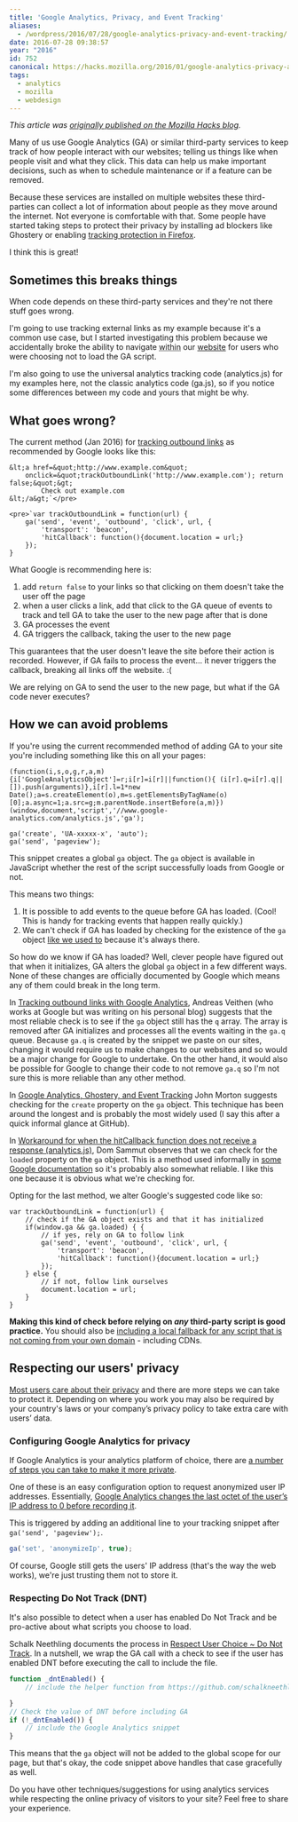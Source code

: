 ```yaml
---
title: 'Google Analytics, Privacy, and Event Tracking'
aliases:
  - /wordpress/2016/07/28/google-analytics-privacy-and-event-tracking/
date: 2016-07-28 09:38:57
year: "2016"
id: 752
canonical: https://hacks.mozilla.org/2016/01/google-analytics-privacy-and-event-tracking/
tags:
  - analytics
  - mozilla
  - webdesign
---
```


_This article was [originally published on the Mozilla Hacks blog](https://hacks.mozilla.org/2016/01/google-analytics-privacy-and-event-tracking/)._

Many of us use Google Analytics (GA) or similar third-party services to keep track of how people interact with our websites; telling us things like when people visit and what they click. This data can help us make important decisions, such as when to schedule maintenance or if a feature can be removed.

Because these services are installed on multiple websites these third-parties can collect a lot of information about people as they move around the internet. Not everyone is comfortable with that. Some people have started taking steps to protect their privacy by installing ad blockers like Ghostery or enabling [tracking protection in Firefox](https://blog.mozilla.org/blog/2015/11/03/firefox-now-offers-a-more-private-browsing-experience/).

I think this is great!

## Sometimes this breaks things

When code depends on these third-party services and they're not there stuff goes wrong.

I'm going to use tracking external links as my example because it's a common use case, but I started investigating this problem because we accidentally broke the ability to navigate <abbr title="For certain edge cases, it's not as bad as it sounds.">within</abbr> our [website](https://developer.mozilla.org/) for users who were choosing not to load the GA script.

I'm also going to use the universal analytics tracking code (analytics.js) for my examples here, not the classic analytics code (ga.js), so if you notice some differences between my code and yours that might be why.

## What goes wrong?

The current method (Jan 2016) for [tracking outbound links](https://support.google.com/analytics/answer/1136920?hl=en) as recommended by Google looks like this:

```
&lt;a href=&quot;http://www.example.com&quot;
    onclick=&quot;trackOutboundLink('http://www.example.com'); return false;&quot;&gt;
        Check out example.com
&lt;/a&gt;`</pre>

<pre>`var trackOutboundLink = function(url) {
    ga('send', 'event', 'outbound', 'click', url, {
        'transport': 'beacon',
        'hitCallback': function(){document.location = url;}
    });
}
```

What Google is recommending here is:

1. add `return false` to your links so that clicking on them doesn't take the user off the page
2. when a user clicks a link, add that click to the GA queue of events to track and tell GA to take the user to the new page after that is done
3. GA processes the event
4. GA triggers the callback, taking the user to the new page

This guarantees that the user doesn't leave the site before their action is recorded. However, if GA fails to process the event... it never triggers the callback, breaking all links off the website. :(

We are relying on GA to send the user to the new page, but what if the GA code never executes?

## How we can avoid problems

If you're using the current recommended method of adding GA to your site you're including something like this on all your pages:

```
(function(i,s,o,g,r,a,m){i['GoogleAnalyticsObject']=r;i[r]=i[r]||function(){ (i[r].q=i[r].q||[]).push(arguments)},i[r].l=1*new Date();a=s.createElement(o),m=s.getElementsByTagName(o)[0];a.async=1;a.src=g;m.parentNode.insertBefore(a,m)})(window,document,'script','//www.google-analytics.com/analytics.js','ga');

ga('create', 'UA-xxxxx-x', 'auto');
ga('send', 'pageview');
```

This snippet creates a global `ga` object. The `ga` object is available in JavaScript whether the rest of the script successfully loads from Google or not.

This means two things:

1.  It is possible to add events to the queue before GA has loaded. (Cool! This is handy for tracking events that happen really quickly.)
2.  We can't check if GA has loaded by checking for the existence of the `ga` object [like we used to](https://johnresig.com/blog/fixing-google-analytics-for-ghostery/) because it's always there.

So how do we know if GA has loaded? Well, clever people have figured out that when it initializes, GA alters the global `ga` object in a few different ways. None of these changes are officially documented by Google which means any of them could break in the long term.

In [Tracking outbound links with Google Analytics](http://veithen.github.io/2015/01/24/outbound-link-tracking.html), Andreas Veithen (who works at Google but was writing on his personal blog) suggests that the most reliable check is to see if the `ga` object still has the `q` array. The array is removed after GA initializes and processes all the events waiting in the `ga.q` queue. Because `ga.q` is created by the snippet we paste on our sites, changing it would require us to make changes to our websites and so would be a major change for Google to undertake. On the other hand, it would also be possible for Google to change their code to not remove `ga.q` so I'm not sure this is more reliable than any other method.

In [Google Analytics, Ghostery, and Event Tracking](https://supergeekery.com/geekblog/comments/google-analytics-ghostery-and-event-tracking) John Morton suggests checking for the `create` property on the `ga` object. This technique has been around the longest and is probably the most widely used (I say this after a quick informal glance at GitHub).

In [Workaround for when the hitCallback function does not receive a response (analytics.js)](https://www.domsammut.com/code/workaround-for-when-the-hitcallback-function-does-not-receive-a-response-analytics-js), Dom Sammut observes that we can check for the `loaded` property on the `ga` object. This is a method used informally in [some Google documentation](https://developers.google.com/analytics/devguides/collection/analyticsjs/enhanced-ecommerce#product-click) so it's probably also somewhat reliable. I like this one because it is obvious what we're checking for.

Opting for the last method, we alter Google's suggested code like so:
```
var trackOutboundLink = function(url) {
    // check if the GA object exists and that it has initialized
    if(window.ga && ga.loaded) { {
        // if yes, rely on GA to follow link
        ga('send', 'event', 'outbound', 'click', url, {
            'transport': 'beacon',
            'hitCallback': function(){document.location = url;}
        });
    } else {
        // if not, follow link ourselves
        document.location = url;
    }
}
```

**Making this kind of check before relying on _any_ third-party script is good practice.** You should also be [including a local fallback for any script that is not coming from your own domain](https://eddmann.com/posts/providing-local-js-and-css-resources-for-cdn-fallbacks/) - including CDNs.

## Respecting our users' privacy

[Most users care about their privacy](http://www.pewinternet.org/2015/05/20/americans-views-about-data-collection-and-security/) and there are more steps we can take to protect it. Depending on where you work you may also be required by your country's laws or your company’s privacy policy to take extra care with users’ data.

### Configuring Google Analytics for privacy

If Google Analytics is your analytics platform of choice, there are [a number of steps you can take to make it more private](https://gu.illau.me/posts/privacy-and-google-analytics/).

One of these is an easy configuration option to request anonymized user IP addresses. Essentially, [Google Analytics changes the last octet of the user’s IP address to 0 before recording it](https://support.google.com/analytics/answer/2763052?hl=en).

This is triggered by adding an additional line to your tracking snippet after `  ga('send', 'pageview');`.

```js
ga('set', 'anonymizeIp', true);
```

Of course, Google still gets the users' IP address (that's the way the web works), we're just trusting them not to store it.

### Respecting Do Not Track (DNT)

It's also possible to detect when a user has enabled Do Not Track and be pro-active about what scripts you choose to load.

Schalk Neethling documents the process in [Respect User Choice ~ Do Not Track](http://schalkneethling.github.io/blog/2015/11/06/respect-user-choice-do-not-track/). In a nutshell, we wrap the GA call with a check to see if the user has enabled DNT before executing the call to include the file.

```js
function _dntEnabled() {
    // include the helper function from https://github.com/schalkneethling/dnt-helper/blob/master/js/dnt-helper.js

}
// Check the value of DNT before including GA
if (!_dntEnabled()) {
    // include the Google Analytics snippet
}
```

This means that the `ga` object will not be added to the global scope for our page, but that's okay, the code snippet above handles that case gracefully as well.

Do you have other techniques/suggestions for using analytics services while respecting the online privacy of visitors to your site? Feel free to share your experience.
